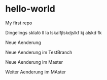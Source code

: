 # hello-world
My first repo

Dingelings sklalö ll la lskalfjlskdjslkf kj alskd fk

Neue Aenderung

Neue Aenderung im TestBranch

Neue Aenderung im Master

Weiter Aenderung im MAster

